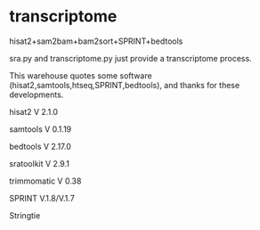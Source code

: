 # transcriptome

hisat2+sam2bam+bam2sort+SPRINT+bedtools

sra.py and transcriptome.py just provide a transcriptome process.

This warehouse quotes some software (hisat2,samtools,htseq,SPRINT,bedtools), and thanks for these developments.


hisat2  V 2.1.0

samtools  V 0.1.19

bedtools  V 2.17.0

sratoolkit  V 2.9.1

trimmomatic V 0.38

SPRINT  V.1.8/V.1.7

Stringtie
